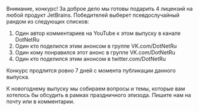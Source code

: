 ﻿---
Number: 19
Title: RadioDotNet №19
PublishDate: 2020-12-22T07:51:48Z
Authors:
  - Анатолий Кулаков
  - Игорь Лабутин
  - Денис Мухаметьянов
  - Егор Богатов
Mastering: Максим Шошин
Music:
  Максим Аршинов «Pensive yeti.0.1»: https://hightech.group/ru/about
Home: https://anchor.fm/radiodotnet/episodes/RadioDotNet-019-eo3uan
Audio: https://anchor.fm/s/f0c0ef4/podcast/play/24295191/https%3A%2F%2Fd3ctxlq1ktw2nl.cloudfront.net%2Fstaging%2F2020-11-22%2F051957e8-e9d9-6157-01b1-f622ead5dd0f.mp3
Topics:

  - Subject: ReSharper & Rider 2020.3
    Timestamp: 00:00:22
    Links:
      - https://blog.jetbrains.com/dotnet/2020/12/14/resharper-2020-3-released/
      - https://blog.jetbrains.com/dotnet/2020/12/14/rider-2020-3-release/
      - https://blog.jetbrains.com/dotnet/2020/12/07/use-c-9-records-and-init-only-properties-in-resharper-and-rider-2020-3/
      - https://blog.jetbrains.com/dotnet/2020/11/19/auto-detect-code-format-rules-with-rider-2020-3/

  - Subject: Infer# — Interprocedural Memory Safety Analysis For C#
    Timestamp: 00:15:52
    Links:
      - https://devblogs.microsoft.com/dotnet/infer-interprocedural-memory-safety-analysis-for-c/
      - https://github.com/microsoft/infersharp
      - https://www.youtube.com/watch?v=EoFRaCfNwKs&list=PLtWrKx3nUGBe5P8j7ZCi950cVn6YCPX7a

  - Subject: Open sourcing the Porting Assistant for .NET
    Timestamp: 00:26:55
    Links:
      - https://aws.amazon.com/blogs/opensource/open-sourcing-the-porting-assistant-for-net/
      - https://github.com/aws/porting-assistant-dotnet-client

  - Subject: Dynamic Class Creation and Type Safety with Roslyn
    Timestamp: 00:29:32
    Links:
      - https://www.dotnetcurry.com/csharp/dynamic-class-creation-roslyn

  - Subject: .NET Development on Apple Silicon
    Timestamp: 00:37:10
    Links:
      - https://blog.jetbrains.com/dotnet/2020/12/11/net-development-on-apple-silicon/
      - https://github.com/dotnet/runtime/issues/43313
      - https://www.nequalsonelifestyle.com/2020/11/24/apple-silicon-benchmarks-pt6-dotnet-perf-suite/
      - https://habr.com/ru/post/529190/
      - https://twitter.com/EgorBo/status/1337139321405583376

  - Subject: DotNext 2020 Piter Playlist
    Timestamp: 00:53:34
    Links:
      - https://www.youtube.com/watch?v=gc3yVybPuaY&list=PLtWrKx3nUGBe8Fm_3Mp6dtdQnet5GuHFu

---
Внимание, конкурс! За доброе дело мы готовы подарить 4 лицензий на любой продукт JetBrains. Победителей выберет псевдослучайный рандом из следующих списков:

1. Один автор комментариев на YouTube к этом выпуску в канале DotNetRu
2. Один кто поделился этим анонсом в группе VK.com/DotNetRu
3. Один кому понравился этот анонс в группе VK.com/DotNetRu
4. Один кто поделился этим анонсом в twitter.com/DotNetRu

Конкурс продлится ровно 7 дней с момента публикации данного выпуска.

К новогоднему выпуску мы собираем вопросы и темы, которые вам хотелось бы обсудить в рамках праздничного эпизода. Пишите нам на почту или в комментарии.
